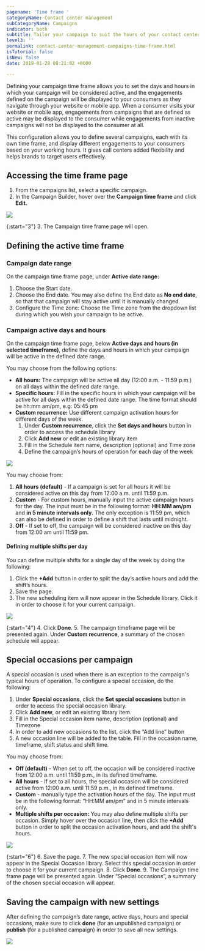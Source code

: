 ```yaml
---
pagename: 'Time frame '
categoryName: Contact center management
subCategoryName: Campaigns
indicator: both
subtitle: Tailor your campaign to suit the hours of your contact center
level3: ''
permalink: contact-center-management-campaigns-time-frame.html
isTutorial: false
isNew: false
date: 2019-01-28 08:21:02 +0000

---
```

Defining your campaign time frame allows you to set the days and hours in which your campaign will be considered active, and the engagements defined on the campaign will be displayed to your consumers as they navigate through your website or mobile app. When a consumer visits your website or mobile app, engagements from campaigns that are defined as active may be displayed to the consumer while engagements from inactive campaigns will not be displayed to the consumer at all.

This configuration allows you to define several campaigns, each with its own time frame, and display different engagements to your consumers based on your working hours. It gives call centers added flexibility and helps brands to target users effectively.

## Accessing the time frame page

1. From the campaigns list, select a specific campaign.
2. In the Campaign Builder, hover over the **Campaign time frame** and click **Edit.**

![](//ce-sr.s3.eu-west-1.amazonaws.com/knowledge/img/time-frame-2.png)

{:start="3"}
3. The Campaign time frame page will open.

## Defining the active time frame

### Campaign date range

On the campaign time frame page, under **Active date range:**

1. Choose the Start date.
2. Choose the End date. You may also define the End date as **No end date**, so that that campaign will stay active until it is manually changed.
3. Configure the Time zone: Choose the Time zone from the dropdown list during which you wish your campaign to be active.

### Campaign active days and hours

On the campaign time frame page, below **Active days and hours (in selected timeframe)**, define the days and hours in which your campaign will be active in the defined date range.

You may choose from the following options:

* **All hours:** The campaign will be active all day (12:00 a.m. - 11:59 p.m.) on all days within the defined date range.
* **Specific hours:** Fill in the specific hours in which your campaign will be active for all days within the defined date range. The time format should be hh:mm am/pm, e.g: 05:45 pm
* **Custom recurrence:** Use different campaign activation hours for different days of the week.
  1. Under **Custom recurrence**, click the **Set days and hours** button in order to access the schedule library
  2. Click **Add new** or edit an existing library item
  3. Fill in the Schedule item name, description (optional) and Time zone
  4. Define the campaign’s hours of operation for each day of the week

![](//ce-sr.s3.eu-west-1.amazonaws.com/knowledge/img/time-frame-1.png)

You may choose from:

1. **All hours (default)** - If a campaign is set for all hours it will be considered active on this day from 12:00 a.m. until 11:59 p.m.
2. **Custom** - For custom hours, manually input the active campaign hours for the day. The input must be in the following format: **HH:MM am/pm** and **in 5 minute intervals only.** The only exception is 11:59 pm, which can also be defined in order to define a shift that lasts until midnight.
3. **Off** - If set to off, the campaign will be considered inactive on this day from 12:00 am until 11:59 pm.

#### Defining multiple shifts per day

You can define multiple shifts for a single day of the week by doing the following:

1. Click the **+Add** button in order to split the day’s active hours and add the shift’s hours.
2. Save the page.
3. The new scheduling item will now appear in the Schedule library. Click it in order to choose it for your current campaign.

![](//ce-sr.s3.eu-west-1.amazonaws.com/knowledge/img/time-frame-4.png)

{:start="4"}
4. Click **Done**.
5. The campaign timeframe page will be presented again. Under **Custom recurrence**, a summary of the chosen schedule will appear.

## Special occasions per campaign

A special occasion is used when there is an exception to the campaign's typical hours of operation. To configure a special occasion, do the following:

1. Under **Special occasions**, click the **Set special occasions** button in order to access the special occasion library.
2. Click **Add new**, or edit an existing library item.
3. Fill in the Special occasion item name, description (optional) and Timezone
4. In order to add new occasions to the list, click the “Add line” button
5. A new occasion line will be added to the table. Fill in the occasion name, timeframe, shift status and shift time.

You may choose from:

* **Off (default)** - When set to off, the occasion will be considered inactive from 12:00 a.m. until 11:59 p.m., in its defined timeframe.
* **All hours** - If set to all hours, the special occasion will be considered active from 12:00 a.m. until 11:59 p.m., in its defined timeframe.
* **Custom** - manually type the activation hours of the day. The input must be in the following format: “HH:MM am/pm” and in 5 minute intervals only.
* **Multiple shifts per occasion:** You may also define multiple shifts per occasion. Simply hover over the occasion line, then click the **+Add** button in order to split the occasion activation hours, and add the shift's hours.

![](//ce-sr.s3.eu-west-1.amazonaws.com/knowledge/img/time-frame-5.png)

{:start="6"}
6. Save the page.
7. The new special occasion item will now appear in the Special Occasion library. Select this special occasion in order to choose it for your current campaign.
8. Click **Done**.
9. The Campaign time frame page will be presented again. Under “Special occasions”, a summary of the chosen special occasion will appear.

## Saving the campaign with new settings

After defining the campaign’s date range, active days, hours and special occasions, make sure to click **done** (for an unpublished campaign) or **publish** (for a published campaign) in order to save all new settings.

![](//ce-sr.s3.eu-west-1.amazonaws.com/knowledge/img/time-frame-6.png)
